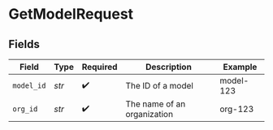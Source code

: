# GetModelRequest


## Fields

| Field                       | Type                        | Required                    | Description                 | Example                     |
| --------------------------- | --------------------------- | --------------------------- | --------------------------- | --------------------------- |
| `model_id`                  | *str*                       | :heavy_check_mark:          | The ID of a model           | model-123                   |
| `org_id`                    | *str*                       | :heavy_check_mark:          | The name of an organization | org-123                     |